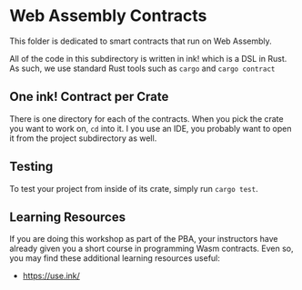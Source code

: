 # Web Assembly Contracts

This folder is dedicated to smart contracts that run on Web Assembly.

All of the code in this subdirectory is written in ink! which is a DSL in Rust.
As such, we use standard Rust tools such as `cargo` and `cargo contract`

## One ink! Contract per Crate

There is one directory for each of the contracts.
When you pick the crate you want to work on, `cd` into it.
I you use an IDE, you probably want to open it from the project subdirectory as well.

## Testing

To test your project from inside of its crate, simply run `cargo test`.


## Learning Resources

If you are doing this workshop as part of the PBA, your instructors have already given you a short course in programming Wasm contracts.
Even so, you may find these additional learning resources useful:

* https://use.ink/
